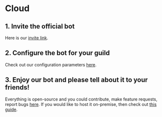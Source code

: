 # Cloud

## 1. Invite the official bot

Here is our [invite link](https://bot.zyner.org).

## 2. Configure the bot for your guild

Check out our configuration parameters [here](/docs/configuration/guild).

## 3. Enjoy our bot and please tell about it to your friends!

Everything is open-source and you could contribute, make feature requests, report bugs [here](https://github.com/ZynerOrg/xyter). If you would like to host it on-premise, then check out [this guide](/docs/hosting/on-premise).
